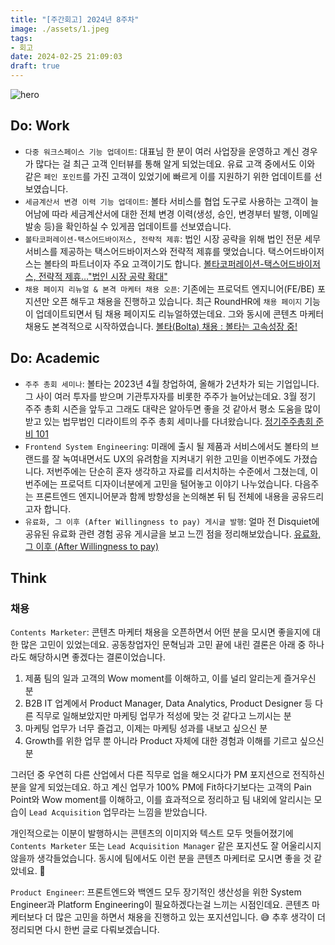 ```yaml
---
title: "[주간회고] 2024년 8주차"
image: ./assets/1.jpeg
tags:
- 회고
date: 2024-02-25 21:09:03
draft: true
---
```


![hero](./assets/1.jpeg)

## Do: Work

- `다중 워크스페이스 기능 업데이트`: 대표님 한 분이 여러 사업장을 운영하고 계신 경우가 많다는 걸 최근 고객 인터뷰를 통해 알게 되었는데요. 유료 고객 중에서도 이와 같은 `페인 포인트`를 가진 고객이 있었기에 빠르게 이를 지원하기 위한 업데이트를 선보였습니다.
- `세금계산서 변경 이력 기능 업데이트`: 볼타 서비스를 협업 도구로 사용하는 고객이 늘어남에 따라 세금계산서에 대한 전체 변경 이력(생성, 승인, 변경부터 발행, 이메일 발송 등)을 확인하실 수 있게끔 업데이트를 선보였습니다.
- `볼타코퍼레이션-택스어드바이저스, 전략적 제휴`: 법인 시장 공략을 위해 법인 전문 세무 서비스를 제공하는 택스어드바이저스와 전략적 제휴를 맺었습니다. 택스어드바이저스는 볼타의 파트너이자 주요 고객이기도 합니다. [볼타코퍼레이션-택스어드바이저스, 전략적 제휴…"법인 시장 공략 확대"](https://news.mt.co.kr/mtview.php?no=2024022112544385268)
- `채용 페이지 리뉴얼 & 본격 마케터 채용 오픈`: 기존에는 프로덕트 엔지니어(FE/BE) 포지션만 오픈 해두고 채용을 진행하고 있습니다. 최근 RoundHR에 `채용 페이지` 기능이 업데이트되면서 팀 채용 페이지도 리뉴얼하였는데요. 그와 동시에 콘텐츠 마케터 채용도 본격적으로 시작하였습니다. [볼타(Bolta) 채용 : 볼타는 고속성장 중!](https://careers.bolta.io/)

## Do: Academic

- `주주 총회 세미나`: 볼타는 2023년 4월 창업하여, 올해가 2년차가 되는 기업입니다. 그 사이 여러 투자를 받으며 기관투자자를 비롯한 주주가 늘어났는데요. 3월 정기 주주 총회 시즌을 앞두고 그래도 대략은 알아두면 좋을 것 같아서 평소 도움을 많이 받고 있는 법무법인 디라이트의 주주 총회 세미나를 다녀왔습니다. [정기주주총회 준비 101](https://n.news.naver.com/mnews/article/092/0002320361?sid=105)
- `Frontend System Engineering`: 미래에 출시 될 제품과 서비스에서도 볼타의 브랜드를 잘 녹여내면서도 UX의 유려함을 지켜내기 위한 고민을 이번주에도 가졌습니다. 저번주에는 단순히 혼자 생각하고 자료를 리서치하는 수준에서 그쳤는데, 이번주에는 프로덕트 디자이너분에게 고민을 털어놓고 이야기 나누었습니다. 다음주는 프론트엔드 엔지니어분과 함께 방향성을 논의해본 뒤 팀 전체에 내용을 공유드리고자 합니다.
- `유료화, 그 이후 (After Willingness to pay) 게시글 발행`: 얼마 전 Disquiet에 공유된 유료화 관련 경험 공유 게시글을 보고 느낀 점을 정리해보았습니다. [유료화, 그 이후 (After Willingness to pay)](/유료화-그-이후-After-Willingness-to-pay)

## Think

### 채용

`Contents Marketer`: 콘텐츠 마케터 채용을 오픈하면서 어떤 분을 모시면 좋을지에 대한 많은 고민이 있었는데요. 공동창업자인 문혁님과 고민 끝에 내린 결론은 아래 중 하나라도 해당하시면 좋겠다는 결론이었습니다.

1. 제품 팀의 일과 고객의 Wow moment를 이해하고, 이를 널리 알리는게 즐거우신 분
2. B2B IT 업계에서 Product Manager, Data Analytics, Product Designer 등 다른 직무로 일해보았지만 마케팅 업무가 적성에 맞는 것 같다고 느끼시는 분
3. 마케팅 업무가 너무 즐겁고, 이제는 마케팅 성과를 내보고 싶으신 분
4. Growth를 위한 업무 뿐 아니라 Product 자체에 대한 경험과 이해를 기르고 싶으신 분

그러던 중 우연히 다른 산업에서 다른 직무로 업을 해오시다가 PM 포지션으로 전직하신 분을 알게 되었는데요. 하고 계신 업무가 100% PM에 Fit하다기보다는 고객의 Pain Point와 Wow moment를 이해하고, 이를 효과적으로 정리하고 팀 내외에 알리시는 모습이 `Lead Acquisition` 업무라는 느낌을 받았습니다.

개인적으로는 이분이 발행하시는 콘텐츠의 이미지와 텍스트 모두 멋들어졌기에 `Contents Marketer` 또는 `Lead Acquisition Manager` 같은 포지션도 잘 어울리시지 않을까 생각들었습니다. 동시에 팀에서도 이런 분을 콘텐츠 마케터로 모시면 좋을 것 같았네요. 🙂

`Product Engineer`: 프론트엔드와 백엔드 모두 장기적인 생산성을 위한 System Engineer과 Platform Engineering이 필요하겠다는걸 느끼는 시점인데요. 콘텐츠 마케터보다 더 많은 고민을 하면서 채용을 진행하고 있는 포지션입니다. 😅 추후 생각이 더 정리되면 다시 한번 글로 다뤄보겠습니다.
